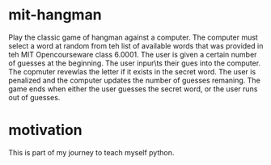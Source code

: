 # mit-hangman
Play the classic game of hangman against a computer. 
The computer must select a word at random from teh list of available words that was provided in teh MIT Opencourseware class 6.0001. 
The user is given a certain number of guesses at the beginning. The user inpur\ts their gues into the computer. 
The copmuter revewlas the letter if it exists in the secret word. 
The user is penalized and the computer updates the number of guesses remaning. 
The game ends when either the user guesses the secret word, or the user runs out of guesses. 
# motivation
This is part of my journey to teach myself python. 

